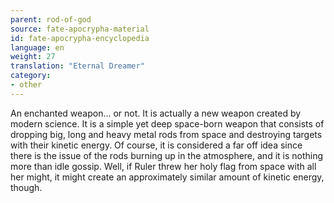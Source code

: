 ```yaml
---
parent: rod-of-god
source: fate-apocrypha-material
id: fate-apocrypha-encyclopedia
language: en
weight: 27
translation: "Eternal Dreamer"
category:
- other
---
```


An enchanted weapon… or not. It is actually a new weapon created by modern science. It is a simple yet deep space-born weapon that consists of dropping big, long and heavy metal rods from space and destroying targets with their kinetic energy.
Of course, it is considered a far off idea since there is the issue of the rods burning up in the atmosphere, and it is nothing more than idle gossip. Well, if Ruler threw her holy flag from space with all her might, it might create an approximately similar amount of kinetic energy, though.
